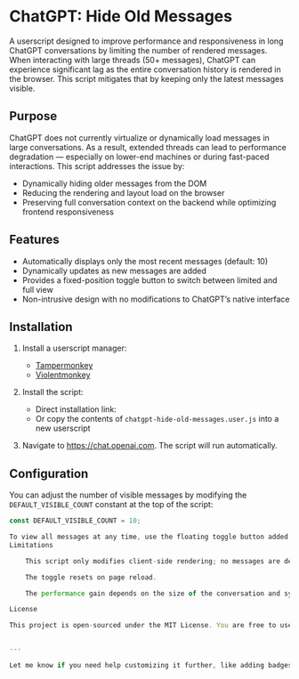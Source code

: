 # ChatGPT: Hide Old Messages

A userscript designed to improve performance and responsiveness in long ChatGPT conversations by limiting the number of rendered messages. When interacting with large threads (50+ messages), ChatGPT can experience significant lag as the entire conversation history is rendered in the browser. This script mitigates that by keeping only the latest messages visible.

## Purpose

ChatGPT does not currently virtualize or dynamically load messages in large conversations. As a result, extended threads can lead to performance degradation — especially on lower-end machines or during fast-paced interactions. This script addresses the issue by:

- Dynamically hiding older messages from the DOM
- Reducing the rendering and layout load on the browser
- Preserving full conversation context on the backend while optimizing frontend responsiveness

## Features

- Automatically displays only the most recent messages (default: 10)
- Dynamically updates as new messages are added
- Provides a fixed-position toggle button to switch between limited and full view
- Non-intrusive design with no modifications to ChatGPT’s native interface

## Installation

1. Install a userscript manager:
   - [Tampermonkey](https://www.tampermonkey.net/)
   - [Violentmonkey](https://violentmonkey.github.io/)

2. Install the script:
   - Direct installation link: 
   - Or copy the contents of `chatgpt-hide-old-messages.user.js` into a new userscript

3. Navigate to https://chat.openai.com. The script will run automatically.

## Configuration

You can adjust the number of visible messages by modifying the `DEFAULT_VISIBLE_COUNT` constant at the top of the script:

```javascript
const DEFAULT_VISIBLE_COUNT = 10;

To view all messages at any time, use the floating toggle button added to the bottom-right corner of the page.
Limitations

    This script only modifies client-side rendering; no messages are deleted or lost.

    The toggle resets on page reload.

    The performance gain depends on the size of the conversation and system/browser resources.

License

This project is open-sourced under the MIT License. You are free to use, modify, and distribute this script under the terms of the license.


---

Let me know if you need help customizing it further, like adding badges, links, or GitHub Pages setup.
